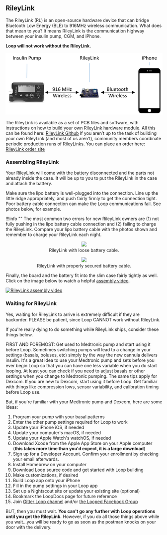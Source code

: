 ## RileyLink

The RileyLink (RL) is an open-source hardware device that can bridge Bluetooth Low Energy (BLE) to 916MHz wireless communication. What does that mean to you? It means RileyLink is the communication highway between your insulin pump, CGM, and iPhone.

**Loop will not work without the RileyLink.**

![RileyLink Diagram](img/rl_diag.png)

The RileyLink is available as a set of PCB files and software, with instructions on how to build your own RileyLink hardware module.  All this can be found here: [RileyLink Github](https://github.com/ps2/rileylink)
If you aren’t up to the task of building your own RileyLink (and most of us aren’t), community members coordinate periodic production runs of RileyLinks. You can place an order here: [RileyLink order site](https://getrileylink.org)

### Assembling RileyLink

Your RileyLink will come with the battery disconnected and the parts not already inside the case.  It will be up to you to put the RileyLink in the case and attach the battery.

Make sure the lipo battery is well-plugged into the connection.  Line up the little ridge appropriately, and push fairly firmly to get the connection tight.  Poor battery cable connection can make the Loop communications fail.  See photos below, for example.

!!!info ""
    The most common two errors for new RileyLink owners are (1) not fully pushing in the lipo battery cable connection and (2) failing to charge the RileyLink.  Compare your lipo battery cable with the photos shown and remember to charge your RileyLink each night.

<p><figure align="center">
<img src="../img/rl_loose_battery.jpg" width="400">
<figcaption>RileyLink with loose battery cable.</figcaption>
</figure></p>

<p><figure align="center">
<img src="../img/rl_secure_battery.jpg" width="400">
<figcaption>RileyLink with properly secured battery cable.</figcaption>
</figure></p>

Finally, the board and the battery fit into the slim case fairly tightly as well.  Click on the image below to watch a helpful [assembly video](https://www.youtube.com/watch?v=-GHxxEJMCZc&feature=youtu.be).

<a href="https://www.youtube.com/watch?v=-GHxxEJMCZc&feature=youtu.be" target="_blank"><img src="../img/slimcase.png"  title="RileyLink assembly video" /></a>

### Waiting for RileyLink

Yes, waiting for RileyLink to arrive is extremely difficult if they are backorder.  PLEASE be patient, since Loop CANNOT work without RileyLink.

If you're really dying to do something while RileyLink ships, consider these things below.

FIRST AND FOREMOST:  Get used to Medtronic pump and start using it before Loop.  Sometimes switching pumps will lead to a change in your settings (basals, boluses, etc) simply by the way the new cannula delivers insulin.  It's a great idea to use your Medtronic pump and sets before you ever begin Loop so that you can have one less variable when you do start looping.  At least you can check if you need to adjust basals or other settings when you change to Medtronic pumping.  The same tips apply for Dexcom.  If you are new to Dexcom, start using it before Loop.  Get  familiar with things like compression lows, sensor variability, and calibration timing before Loop use.

But, if you're familiar with your Medtronic pump and Dexcom, here are some ideas:

1.  Program your pump with your basal patterns
2.  Enter the other pump settings required for Loop to work
3.  Update your iPhone iOS, if needed
4.  Update your computer's macOS, if needed
5.  Update your Apple Watch's watchOS, if needed
6.  Download Xcode from the Apple App Store on your Apple computer (**this takes more time than you'd expect, it is a large download**)
7.  Sign up for a Developer Account.  Confirm your enrollment by checking your email afterwards.
8.  Install Homebrew on your computer
9.  Download Loop source code and get started with Loop building
10. Make customizations, if desired
11. Build Loop app onto your iPhone
12. Fill in the pump settings in your Loop app
13. Set up a Nightscout site or update your existing site (optional)
14. Bookmark the LoopDocs page for future reference
15. Join [Gitter Loop channel](https://gitter.im/LoopKit/Loop) and/or [the Looped Facebook Group](https://www.facebook.com/groups/TheLoopedGroup/?fref=nf)

BUT, then you must wait.  **You can't go any further with Loop operations until you get the RileyLink.**  However, if you do all those things above while you wait...you will be ready to go as soon as the postman knocks on your door with the delivery.
